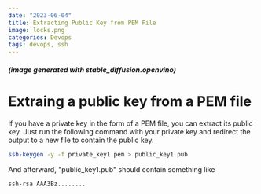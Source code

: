 ```yaml
---
date: "2023-06-04"
title: Extracting Public Key from PEM File
image: locks.png
categories: Devops
tags: devops, ssh
---
```

##### (image generated with stable_diffusion.openvino)

# Extraing a public key from a PEM file

If you have a private key in the form of a PEM file, you can extract its public key. Just run the following command with your private key and redirect the output to a new file to contain the public key.

```bash
ssh-keygen -y -f private_key1.pem > public_key1.pub
```

And afterward, "public_key1.pub" should contain something like
```
ssh-rsa AAA3Bz........
```